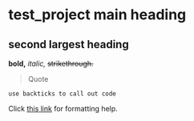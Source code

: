 # test_project main heading  
 
## second largest heading  

**bold,** *italic,* ~~strikethrough.~~  

>Quote  

`use backticks to call out code`

Click [this link](https://help.github.com/articles/basic-writing-and-formatting-syntax/) for formatting help.
